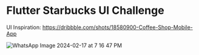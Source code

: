 # Flutter Starbucks UI Challenge

UI Inspiration: https://dribbble.com/shots/18580900-Coffee-Shop-Mobile-App


![WhatsApp Image 2024-02-17 at 7 16 47 PM](https://github.com/Dinesh-Sowndar/flutter_starbucks_ui_challenge/assets/29474697/fff01446-1c53-42bb-90b4-86aa7e80df15)
